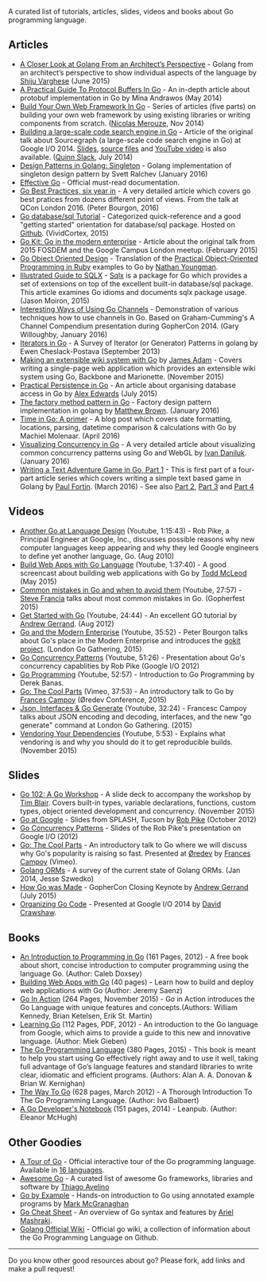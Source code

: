 A curated list of tutorials, articles, slides, videos and books about Go programming language.

## Articles
 - [A Closer Look at Golang From an Architect’s Perspective](http://thenewstack.io/a-closer-look-at-golang-from-an-architects-perspective/) - Golang from an architect’s perspective to show individual aspects of the language by [Shiju Varghese](https://github.com/shijuvar) (June 2015)
 - [A Practical Guide To Protocol Buffers In Go](http://www.minaandrawos.com/2014/05/27/practical-guide-protocol-buffers-protobuf-go-golang/) - An in-depth article about protobuf implementation in Go by Mina Andrawos (May 2014)
 - [Build Your Own Web Framework In Go](https://www.nicolasmerouze.com/build-web-framework-golang/) - Series of articles (five parts) on building your own web framework by using existing libraries or writing components from scratch. ([Nicolas Merouze](http://twitter.com/nicolasmerouze), Nov 2014)
 - [Building a large-scale code search engine in Go](https://sourcegraph.com/blog/117137797304/google-io-2014-building-sourcegraph-a) - Article of the original talk about Sourcegraph (a large-scale code search engine in Go) at Google I/O 2014. [Slides](http://go-talks.appspot.com/github.com/sourcegraph/talks/google-io-2014/gio2014.slide), [source files](https://sourcegraph.com/github.com/sourcegraph/talks/.tree/google-io-2014) and [YouTube video](https://www.youtube.com/watch?v=-DpKaoPz8l8) is also available. ([Quinn Slack](https://twitter.com/sqs), July 2014)
 - [Design Patterns in Golang: Singleton](http://blog.ralch.com/tutorial/design-patterns/golang-singleton/) - Golang implementation of singleton design pattern by Svett Ralchev (January 2016)
 - [Effective Go](https://golang.org/doc/effective_go.html) - Official must-read documentation.
 - [Go Best Practices, six year in](https://peter.bourgon.org/go-best-practices-2016/) - A very detailed article which covers go best pratices from dozens different point of views. From the talk at QCon London 2016. (Peter Bourgon, 2016)
 - [Go database/sql Tutorial](http://go-database-sql.org/index.html) - Categorized quick-reference and a good "getting started" orientation for database/sql package. Hosted on [Github](https://github.com/VividCortex/go-database-sql-tutorial). (VividCortex, 2015)
 - [Go Kit: Go in the modern enterprise](http://peter.bourgon.org/go-kit/) - Article about the original talk from 2015 FOSDEM and the Google Campus London meetup. (February 2015)
 - [Go Object Oriented Design](https://nathany.com/good/) - Translation of the [Practical Object-Oriented Programming in Ruby](http://www.poodr.com/) examples to Go by [Nathan Youngman](https://github.com/nathany).
 - [Illustrated Guide to SQLX](https://jmoiron.github.io/sqlx/) - [Sqlx](https://github.com/jmoiron/sqlx) is a package for Go which provides a set of extensions on top of the excellent built-in database/sql package. This article examines Go idioms and documents sqlx package usage. (Jason Moiron, 2015)
 - [Interesting Ways of Using Go Channels](http://nomad.so/2016/01/interesting-ways-of-using-go-channels/) - Demonstration of various techniques how to use channels in Go. Based on Graham-Cumming's A Channel Compendium presentation during GopherCon 2014. (Gary Willoughby, January 2016)
 - [Iterators in Go](http://ewencp.org/blog/golang-iterators/) - A Survey of Iterator (or Generator) Patterns in golang by Ewen Cheslack-Postava (September 2013)
 - [Making an extensible wiki system with Go](http://jamesadam.me/index.php/2015/11/03/making-an-extensible-wiki-system-with-go/) by [James Adam](https://github.com/rhinoman) - Covers writing a single-page web application which provides an extensible wiki system using Go, Backbone and Marionette. (November 2015)
 - [Practical Persistence in Go](http://www.alexedwards.net/blog/organising-database-access) - An article about organising database access in Go by [Alex Edwards](https://twitter.com/ajmedwards) (July 2015)
 - [The factory method pattern in Go](http://matthewbrown.io/2016/01/23/factory-pattern-in-golang/) - Factory design pattern implementation in golang by [Matthew Brown](https://twitter.com/mnbbrown). (January 2016)
 - [Time in Go: A primer](https://machiel.me/post/time-in-go-a-primer/) - A blog post which covers date formatting, locations, parsing, datetime comparison & calculations with Go by Machiel Molenaar. (April 2016)
 - [Visualizing Concurrency in Go](https://divan.github.io/posts/go_concurrency_visualize/) - A very detailed article about visualizing common concurrency patterns using Go and WebGL by [Ivan Daniluk](https://github.com/divan). (January 2016)
 - [Writing a Text Adventure Game in Go, Part 1](https://gocodecloud.com/blog/2016/03/19/writing-a-text-adventure-game-in-go---part-1/) - This is first part of a four-part article series which covers writing a simple text based game in Golang by [Paul Fortin](https://www.twitter.com/gocodecloud). (March 2016) - See also [Part 2](https://gocodecloud.com/blog/2016/03/26/writing-a-text-adventure-game-in-go---part-2/), [Part 3](https://gocodecloud.com/blog/2016/04/03/writing-a-text-adventure-game-in-go---part-3/) and [Part 4](https://gocodecloud.com/blog/2016/04/24/writing-a-text-adventure-game-in-go---part-4/)

## Videos
 - [Another Go at Language Design](https://www.youtube.com/watch?v=7VcArS4Wpqk) (Youtube, 1:15:43) - Rob Pike, a Principal Engineer at Google, Inc., discusses possible reasons why new computer languages keep appearing and why they led Google engineers to define yet another language, Go. (Aug 2010)
 - [Build Web Apps with Go Language](https://www.youtube.com/watch?v=Vlie-srOU8c) (Youtube, 1:37:40) - A good screencast about building web applications with Go by [Todd McLeod](https://github.com/GoesToEleven) (May 2015)  
 - [Common mistakes in Go and when to avoid them](https://www.youtube.com/watch?v=29LLRKIL_TI) (Youtube, 27:57) - [Steve Francia](https://twitter.com/spf13) talks about most common mistakes in Go. (Gopherfest 2015)
 - [Get Started with Go](https://www.youtube.com/watch?v=2KmHtgtEZ1s) (Youtube, 24:44) - An excellent GO tutorial by [Andrew Gerrand](https://twitter.com/enneff). (Aug 2012)
 - [Go and the Modern Enterprise](https://www.youtube.com/watch?v=iFR_7AKkJFU) (Youtube, 35:52) - Peter Bourgon talks about Go's place in the Modern Enterprise and introduces the [gokit project](http://gokit.io). (London Go Gathering, 2015)
 - [Go Concurrency Patterns](https://talks.golang.org/2012/concurrency.slide) (Youtube, 51:26) - Presentation about Go's concurrency capablities by Rob Pike (Google I/O 2012)
 - [Go Programming](https://www.youtube.com/watch?v=CF9S4QZuV30) (Youtube, 52:57) - Introduction to Go Programming by Derek Banas.
 - [Go: The Cool Parts](https://vimeo.com/144639088) (Vimeo, 37:53) - An introductory talk to Go by [Frances Campoy](https://twitter.com/francesc) (Øredev Conference, 2015)
 - [Json, Interfaces & Go Generate](https://www.youtube.com/watch?v=YgnD27GFcyA) (Youtube, 32:24) - Francesc Campoy talks about JSON encoding and decoding, interfaces, and the new "go generate" command at London Go Gathering. (2015)
 - [Vendoring Your Dependencies](https://www.youtube.com/watch?v=AIo0UBcvnPg) (Youtube, 5:53) - Explains what vendoring is and why you should do it to get reproducible builds. (November 2015)

## Slides
 - [Go 102: A Go Workshop](https://speakerdeck.com/timblair/go-102-a-workshop) - A slide deck to accompany the workshop by [Tim Blair](https://github.com/timblair). Covers built-in types, variable declarations, functions, custom types, object oriented development and concurrency. (November 2015)
 - [Go at Google](https://talks.golang.org/2012/splash.slide) - Slides from SPLASH, Tucson by [Rob Pike](https://twitter.com/rob_pike) (October 2012)
 - [Go Concurrency Patterns](https://talks.golang.org/2012/concurrency.slide) - Slides of the Rob Pike's presentation on Google I/O (2012)
 - [Go: The Cool Parts](https://speakerdeck.com/campoy/go-the-cool-parts) - An introductory talk to Go where we will discuss why Go's popularity is raising so fast. Presented at [Øredev](http://oredev.org/2015/sessions/go-the-cool-parts) by [Frances Campoy](https://twitter.com/francesc) (Vimeo).
 - [Golang ORMs](http://present.go-steel-programmers.org/talk-review-orms/gsp-go-orms.slide) - A survey of the current state of Golang ORMs. (Jan 2014, Jesse Szwedko)
 - [How Go was Made](https://talks.golang.org/2015/how-go-was-made.slide) - GopherCon Closing Keynote by [Andrew Gerrand](https://twitter.com/enneff) (July 2015)
 - [Organizing Go Code](https://talks.golang.org/2014/organizeio.slide) - Presented at Google I/O 2014 by [David Crawshaw](https://github.com/crawshaw).

## Books
  - [An Introduction to Programming in Go](http://www.golang-book.com/books/intro) (161 Pages, 2012) - A free book about short, concise introduction to computer programming using the language Go. (Author: Caleb Doxsey)
  - [Building Web Apps with Go](https://www.gitbook.com/book/codegangsta/building-web-apps-with-go) (40 pages) - Learn how to build and deploy web applications with Go (Author: Jeremy Saenz)
  - [Go In Action](https://www.manning.com/books/go-in-action) (264 Pages, November 2015) - Go in Action introduces the Go Language with unique features and concepts.(Authors: William Kennedy, Brian Ketelsen, Erik St. Martin)
  - [Learning Go](https://www.miek.nl/downloads/Go/Learning-Go-latest.pdf) (112 Pages, PDF, 2012) - An introduction to the Go language from Google, which aims to provide a guide to this new and innovative language. (Author: Miek Gieben)
  - [The Go Programming Language](http://www.gopl.io/) (380 Pages, 2015) - This book is meant to help you start using Go effectively right away and to use it well, taking full advantage of Go’s language features and standard libraries to write clear, idiomatic and efficient programs. (Authors: Alan A. A. Donovan & Brian W. Kernighan)
  - [The Way To Go](http://www.amazon.com/Way-Go-Thorough-Introduction-Programming/dp/1469769166) (628 pages, March 2012) - A Thorough Introduction To The Go Programming Language. (Author: Ivo Balbaert)
  - [A Go Developer's Notebook](https://leanpub.com/GoNotebook/read) (151 pages, 2014) - Leanpub. (Author: Eleanor McHugh)

## Other Goodies
 - [A Tour of Go](https://tour.golang.org/welcome/1) - Official interactive tour of the Go programming language. Available in [16 languages](https://tour.golang.org/welcome/2).
 - [Awesome Go](https://github.com/avelino/awesome-go) - A curated list of awesome Go frameworks, libraries and software by [Thiago Avelino](https://github.com/avelino)
 - [Go by Example](https://gobyexample.com/) - Hands-on introduction to Go using annotated example programs by [Mark McGranaghan](https://twitter.com/mmcgrana)
 - [Go Cheat Sheet](https://github.com/a8m/go-lang-cheat-sheet) - An overview of Go syntax and features by [Ariel Mashraki](https://github.com/a8m).
 - [Golang Official Wiki](https://github.com/golang/go/wiki) - Official go wiki, a collection of information about the Go Programming Language on Github.

---

Do you know other good resources about go? Please fork, add links and make a pull request!

